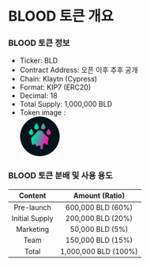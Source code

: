 # BLOOD 토큰 개요

### BLOOD 토큰 정보

* Ticker: BLD
* Contract Address: 오픈 이후 추후 공개
* Chain: Klaytn (Cypress)
* Format: KIP7 (ERC20)
* Decimal: 18
* Total Supply: 1,000,000 BLD
* Token image :\
  &#x20;                           ![](../.gitbook/assets/BLDcoin.png)





### BLOOD 토큰 분배 및 사용 용도

|   **Content**  |  **Amount (Ratio)**  |
| :------------: | :------------------: |
|   Pre-launch   |   600,000 BLD (60%)  |
| Initial Supply |   200,000 BLD (20%)  |
|    Marketing   |    50,000 BLD (5%)   |
|      Team      |   150,000 BLD (15%)  |
|      Total     | 1,000,000 BLD (100%) |



